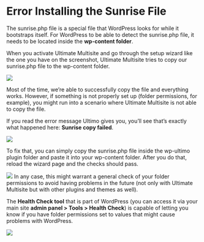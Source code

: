 # Error Installing the Sunrise File

The sunrise.php file is a special file that WordPress looks for while it bootstraps itself. For WordPress to be able to detect the sunrise.php file, it needs to be located inside the **wp-content folder**.

When you activate Ultimate Multisite and go through the setup wizard like the one you have on the screenshot, Ultimate Multisite tries to copy our sunrise.php file to the wp-content folder.

![](https://wp-ultimo-space.fra1.cdn.digitaloceanspaces.com/hs-file-v6hosgLWpt.png)

Most of the time, we’re able to successfully copy the file and everything works. However, if something is not properly set up (folder permissions, for example), you might run into a scenario where Ultimate Multisite is not able to copy the file.

If you read the error message Ultimo gives you, you’ll see that’s exactly what happened here: **Sunrise copy failed**.

![](https://wp-ultimo-space.fra1.cdn.digitaloceanspaces.com/hs-file-RXS5EbirfM.png)

To fix that, you can simply copy the sunrise.php file inside the wp-ultimo plugin folder and paste it into your wp-content folder. After you do that, reload the wizard page and the checks should pass.

![](https://wp-ultimo-space.fra1.cdn.digitaloceanspaces.com/hs-file-p6hz1I9ycl.png) In any case, this might warrant a general check of your folder permissions to avoid having problems in the future (not only with Ultimate Multisite but with other plugins and themes as well).

The **Health Check tool** that is part of WordPress (you can access it via your main site **admin panel > Tools > Health Check**) is capable of letting you know if you have folder permissions set to values that might cause problems with WordPress.

![](https://wp-ultimo-space.fra1.cdn.digitaloceanspaces.com/hs-file-oZEKeyxo2E.png)
